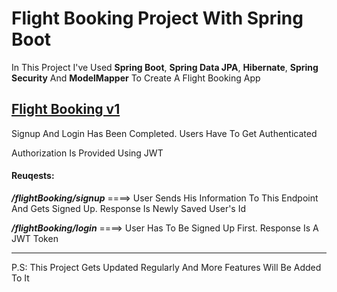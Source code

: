 <h1>Flight Booking Project With Spring Boot</h1>

<p>In This Project I've Used <strong>Spring Boot</strong>, <strong>Spring Data JPA</strong>, <strong>Hibernate</strong>, <strong>Spring Security</strong> And <strong>ModelMapper</strong> To Create A Flight Booking App</p>

<h2><u>Flight Booking v1</u></h2>

<p>Signup And Login Has Been Completed. Users Have To Get Authenticated</p>
<p>Authorization Is Provided Using JWT</p>

<h4>Reuqests:</h4>

<p><strong><i>/flightBooking/signup</i></strong> ====> User Sends His Information To This Endpoint And Gets Signed Up. Response Is Newly Saved User's Id</p>
<p><strong><i>/flightBooking/login</i></strong> ====> User Has To Be Signed Up First. Response Is A JWT Token</p>

<hr/>
<p>P.S: This Project Gets Updated Regularly And More Features Will Be Added To It</p>